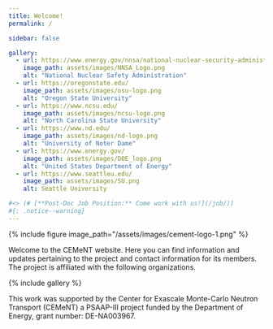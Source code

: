 ```yaml
---
title: Welcome!
permalink: /

sidebar: false

gallery:
  - url: https://www.energy.gov/nnsa/national-nuclear-security-administration
    image_path: assets/images/NNSA_Logo.png
    alt: "National Nuclear Safety Administration"
  - url: https://oregonstate.edu/
    image_path: assets/images/osu-logo.png
    alt: "Oregon State University"
  - url: https://www.ncsu.edu/
    image_path: assets/images/ncsu-logo.png
    alt: "North Carolina State University"
  - url: https://www.nd.edu/
    image_path: assets/images/nd-logo.png
    alt: "University of Noter Dame"
  - url: https://www.energy.gov/
    image_path: assets/images/DOE_logo.png
    alt: "United States Department of Energy"
  - url: https://www.seattleu.edu/
    image_path: assets/images/SU.png
    alt: Seattle University

#<> (# [**Post-Doc Job Position:** Come work with us!](/job/))
#{: .notice--warning}
---
```


{% include figure image_path="/assets/images/cement-logo-1.png" %}


Welcome to the CEMeNT website. Here you can find information and updates pertaining to the project and contact information for its members. The project is affiliated with the following organizations.

{% include gallery %}

This work was supported by the Center for Exascale Monte-Carlo Neutron Transport (CEMeNT) a PSAAP-III project funded by the Department of Energy, grant number: DE-NA003967.
